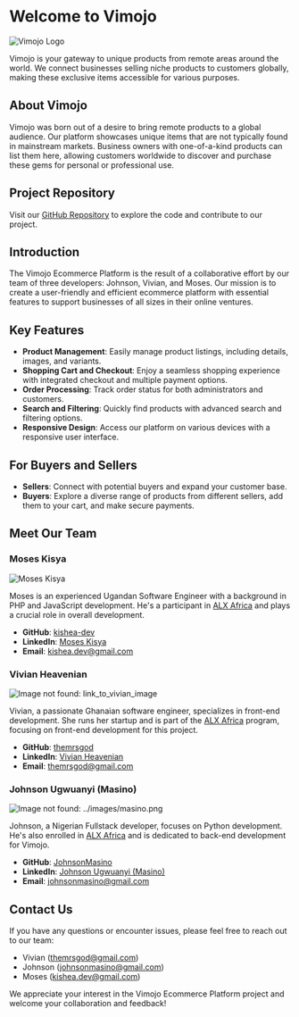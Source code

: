 # Welcome to Vimojo

![Vimojo Logo](../images/logo.png)

Vimojo is your gateway to unique products from remote areas around the world. We connect businesses selling niche products to customers globally, making these exclusive items accessible for various purposes.

## About Vimojo

Vimojo was born out of a desire to bring remote products to a global audience. Our platform showcases unique items that are not typically found in mainstream markets. Business owners with one-of-a-kind products can list them here, allowing customers worldwide to discover and purchase these gems for personal or professional use.

## Project Repository

Visit our [GitHub Repository](https://github.com/themrsgod/Vimojo) to explore the code and contribute to our project.

## Introduction

The Vimojo Ecommerce Platform is the result of a collaborative effort by our team of three developers: Johnson, Vivian, and Moses. Our mission is to create a user-friendly and efficient ecommerce platform with essential features to support businesses of all sizes in their online ventures.

## Key Features

- **Product Management**: Easily manage product listings, including details, images, and variants.
- **Shopping Cart and Checkout**: Enjoy a seamless shopping experience with integrated checkout and multiple payment options.
- **Order Processing**: Track order status for both administrators and customers.
- **Search and Filtering**: Quickly find products with advanced search and filtering options.
- **Responsive Design**: Access our platform on various devices with a responsive user interface.

## For Buyers and Sellers

- **Sellers**: Connect with potential buyers and expand your customer base.
- **Buyers**: Explore a diverse range of products from different sellers, add them to your cart, and make secure payments.

## Meet Our Team

### Moses Kisya

![Moses Kisya](../images/moses.jfif)

Moses is an experienced Ugandan Software Engineer with a background in PHP and JavaScript development. He's a participant in [ALX Africa](https://www.alxafrica.com/) and plays a crucial role in overall development.

- **GitHub**: [kishea-dev](https://github.com/kishea-dev)
- **LinkedIn**: [Moses Kisya](https://linkedin.com/in/moses-kisya)
- **Email**: kishea.dev@gmail.com

### Vivian Heavenian

![Image not found: link_to_vivian_image](../images/vivian.jfif "Image not found: link_to_vivian_image")

Vivian, a passionate Ghanaian software engineer, specializes in front-end development. She runs her startup and is part of the [ALX Africa](https://www.alxafrica.com/) program, focusing on front-end development for this project.

- **GitHub**: [themrsgod](https://github.com/themrsgod)
- **LinkedIn**: [Vivian Heavenian](https://www.linkedin.com/in/mrsgod)
- **Email**: themrsgod@gmail.com

### Johnson Ugwuanyi (Masino)

![Image not found: ../images/masino.png](../images/masino.jpeg "Image not found: ../images/masino.jpeg")

Johnson, a Nigerian Fullstack developer, focuses on Python development. He's also enrolled in [ALX Africa](https://www.alxafrica.com/) and is dedicated to back-end development for Vimojo.

- **GitHub**: [JohnsonMasino](https://github.com/JohnsonMasino)
- **LinkedIn**: [Johnson Ugwuanyi (Masino)](https://www.linkedin.com/in/masino100/)
- **Email**: johnsonmasino@gmail.com

## Contact Us

If you have any questions or encounter issues, please feel free to reach out to our team:

- Vivian (themrsgod@gmail.com)
- Johnson (johnsonmasino@gmail.com)
- Moses (kishea.dev@gmail.com)

We appreciate your interest in the Vimojo Ecommerce Platform project and welcome your collaboration and feedback!
